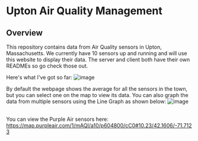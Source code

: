 # Upton Air Quality Management
## Overview
This repository contains data from Air Quality sensors in Upton, Massachusetts. We currently have 10 sensors up and running and will use this website to display their data. The server and client both have their own READMEs so go check those out.

Here's what I've got so far:
![image](https://github.com/keenansegenchuk/UptonAir/images/HomeBarGraph.PNG)


By default the webpage shows the average for all the sensors in the town, but you can select one on the map to view its data. You can also graph the data from multiple sensors using the Line Graph as shown below:
![image](https://github.com/keenansegenchuk/UptonAir/images/HomeLineGraph.PNG)

<br> You can view the Purple Air sensors here: https://map.purpleair.com/1/mAQI/a10/p604800/cC0#10.23/42.1606/-71.7123
